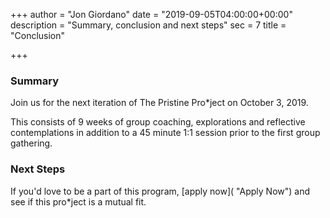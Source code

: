+++
author = "Jon Giordano"
date = "2019-09-05T04:00:00+00:00"
description = "Summary, conclusion and next steps"
sec = 7
title = "Conclusion"

+++
### Summary

Join us for the next iteration of The Pristine Pro*ject on October 3, 2019.

This consists of 9 weeks of group coaching, explorations and reflective contemplations in addition to a 45 minute 1:1 session prior to the first group gathering. 

### Next Steps

If you'd love to be a part of this program, [apply now]( "Apply Now") and see if this pro*ject is a mutual fit.